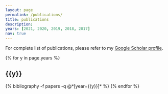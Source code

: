 ```yaml
---
layout: page
permalink: /publications/
title: publications
description: 
years: [2021, 2020, 2019, 2018, 2017]
nav: true
---
```


For complete list of publications, please refer to my <a href="https://scholar.google.com/citations?user=JOhxhg4AAAAJ&hl=en">Google Scholar profile</a>.

<div class="publications">

{% for y in page.years %}
  <h2 class="year">{{y}}</h2>
  {% bibliography -f papers -q @*[year={{y}}]* %}
{% endfor %}

</div>

